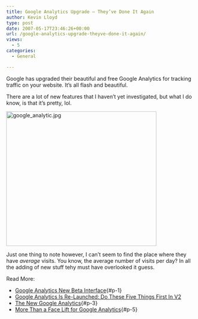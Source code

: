 ```yaml
---
title: Google Analytics Upgrade – They’ve Done It Again
author: Kevin Lloyd
type: post
date: 2007-05-17T23:46:26+00:00
url: /google-analytics-upgrade-theyve-done-it-again/
views:
  - 5
categories:
  - General

---
```

Google has upgraded their beautiful and free Google Analytics for tracking traffic on your website. It&#8217;s all flash and beautiful.

There are a lot of new features that I haven&#8217;t yet investigated, but what I do know, is that it&#8217;s pretty, lol.

<a href="/wp-content/uploads/google_analytic.jpg" rel="lightbox"><img src="/wp-content/uploads/.thumbs/.google_analytic.jpg" alt="google_analytic.jpg" title="google_analytic.jpg" border="0" height="360" width="400" /></a>

Just one thing to note however, I can&#8217;t seem to find the place where they have _average_ visits. You know, the average number of visits per day? In all the adding of new stuff tehy must have overlooked it guess.

Read More:

  * [Google Analytics New Beta Interface][1]{#p-1}
  * <a href="http://www.kaushik.net/avinash/2007/05/google-analytics-is-re-launched-do-these-five-things-first-in-v2.html" rel="bookmark" title="Permanent Link: Google Analytics Is Re-Launched: Do These Five Things First In V2">Google Analytics Is Re-Launched: Do These Five Things First In V2</a>
  * [The New Google Analytics][2]{#p-3}
  * [More Than a Face Lift for Google Analytics][3]{#p-5}

 [1]: http://www.studiolounge.net/2007/05/17/google-analytics-new-beta-interface/
 [2]: http://chrisbensen.blogspot.com/2007/05/new-google-analytics.html
 [3]: http://www.flyteblog.com/flyte/2007/05/more_than_a_fac.html